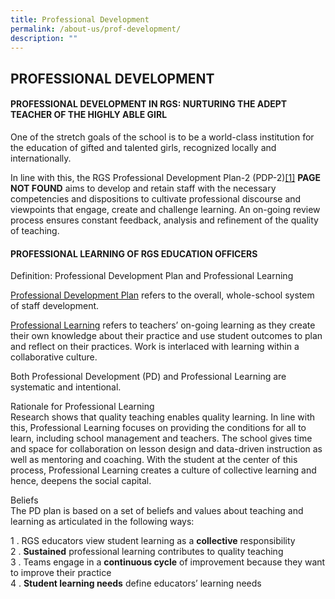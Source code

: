 ```yaml
---
title: Professional Development
permalink: /about-us/prof-development/
description: ""
---
```

## PROFESSIONAL DEVELOPMENT

#### PROFESSIONAL DEVELOPMENT IN RGS: NURTURING THE ADEPT TEACHER OF THE HIGHLY ABLE GIRL

One of the stretch goals of the school is to be a world-class institution for the education of gifted and talented girls, recognized locally and internationally.

In line with this, the RGS Professional Development Plan-2 (PDP-2)[\[1\]](https://www.rgs.edu.sg/about-us/professional-development#_ftn1) **PAGE NOT FOUND** aims to develop and retain staff with the necessary competencies and dispositions to cultivate professional discourse and viewpoints that engage, create and challenge learning. An on-going review process ensures constant feedback, analysis and refinement of the quality of teaching.

#### PROFESSIONAL LEARNING OF RGS EDUCATION OFFICERS

Definition: Professional Development Plan and Professional Learning

<u>Professional Development Plan</u> refers to the overall, whole-school system of staff development.

<u>Professional Learning</u> refers to teachers’ on-going learning as they create their own knowledge about their practice and use student outcomes to plan and reflect on their practices. Work is interlaced with learning within a collaborative culture.

Both Professional Development (PD) and Professional Learning are systematic and intentional.

Rationale for Professional Learning<br>
Research shows that quality teaching enables quality learning. In line with this, Professional Learning focuses on providing the conditions for all to learn, including school management and teachers. The school gives time and space for collaboration on lesson design and data-driven instruction as well as mentoring and coaching. With the student at the center of this process, Professional Learning creates a culture of collective learning and hence, deepens the social capital.

Beliefs<br>
The PD plan is based on a set of beliefs and values about teaching and learning as articulated in the following ways:

1 \.  RGS educators view student learning as a **collective** responsibility<br>
2 \.  **Sustained** professional learning contributes to quality teaching<br>
3 \.  Teams engage in a **continuous cycle** of improvement because they want to improve their practice<br>
4 \.  **Student learning needs** define educators’ learning needs